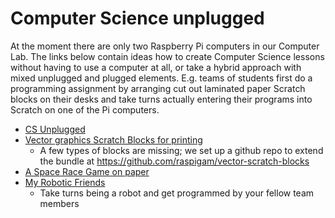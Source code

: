 # Computer Science unplugged

At the moment there are only two Raspberry Pi computers in our Computer Lab.
The links below contain ideas how to create Computer Science lessons without having to use a computer at all, or take a hybrid
approach with mixed unplugged and plugged elements. E.g. teams of students first do a programming assignment by arranging cut out
laminated paper Scratch blocks on their desks and take turns actually entering their programs into Scratch on one of the
Pi computers.

* [CS Unplugged](http://csunplugged.org)
* [Vector graphics Scratch Blocks for printing](http://scratched.gse.harvard.edu/resources/vector-scratch-blocks)
  - A few types of blocks are missing; we set up a github repo to extend the bundle at https://github.com/raspigam/vector-scratch-blocks
* [A Space Race Game on paper](https://www.fractuslearning.com/2014/11/18/coding-with-paper-printable-game)
* [My Robotic Friends](https://csedweek.org/files/CSEDrobotics.pdf)
  - Take turns being a robot and get programmed by your fellow team members
